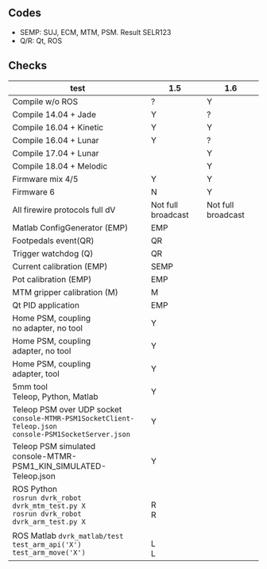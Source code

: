 ## Codes
* SEMP: SUJ, ECM, MTM, PSM.  Result SELR123
* Q/R: Qt, ROS

## Checks
| test | 1.5 | 1.6 |
|------|-----|-----|
|Compile w/o ROS                |?|Y|
|Compile 14.04 + Jade           |Y|?|
|Compile 16.04 + Kinetic        |Y|Y|
|Compile 16.04 + Lunar          |Y|?|
|Compile 17.04 + Lunar          | |Y|
|Compile 18.04 + Melodic        | |Y|
|Firmware mix 4/5               |Y|Y|
|Firmware 6                     |N|Y|
|All firewire protocols full dV |Not full broadcast|Not full broadcast|
|Matlab ConfigGenerator (EMP)   |EMP|
|Footpedals event(QR)           |QR|
|Trigger watchdog (Q)           |QR|
|Current calibration (EMP)      |SEMP|
|Pot calibration (EMP)          |EMP|
|MTM gripper calibration (M)    |M|
|Qt PID application             |EMP|
|Home PSM, coupling<br>no adapter, no tool |Y|
|Home PSM, coupling<br>adapter, no tool    |Y|
|Home PSM, coupling<br>adapter, tool       |Y|
|5mm tool<br>Teleop, Python, Matlab        |Y|
|Teleop PSM over UDP socket<br>`console-MTMR-PSM1SocketClient-Teleop.json`<br>`console-PSM1SocketServer.json`|Y|
|Teleop PSM simulated<br>console-MTMR-PSM1_KIN_SIMULATED-Teleop.json|Y|
|ROS Python<br>`rosrun dvrk_robot dvrk_mtm_test.py X`<br>`rosrun dvrk_robot dvrk_arm_test.py X`| <br>R<br>R|
|ROS Matlab `dvrk_matlab/test`<br>`test_arm_api('X')`<br>`test_arm_move('X')`| <br>L<br>L |